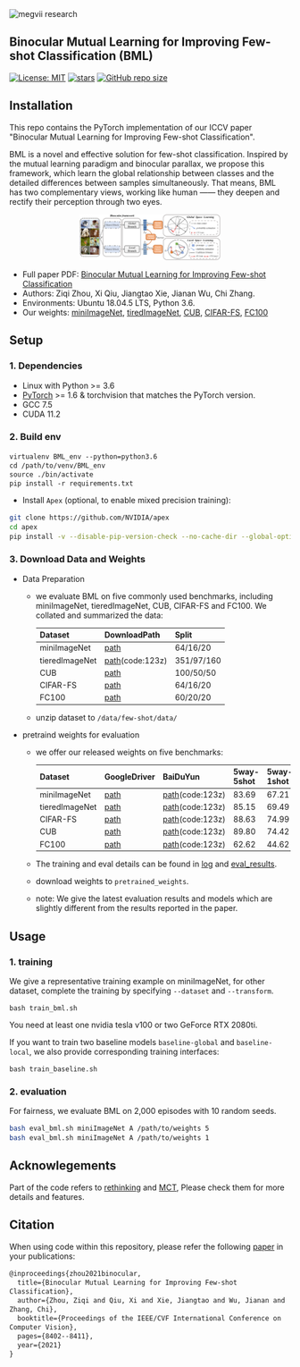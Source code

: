 <img src="https://cdnstatic.megvii.com/websiteFE/static/img/logo_hover.2bd68a45.png" width="16%" alt="megvii research"/>

## Binocular Mutual Learning for Improving Few-shot Classification (BML)
[![License: MIT](https://img.shields.io/badge/License-MIT-yellow.svg?style=flat-square)](https://creativecommons.org/licenses/by-nc-sa/4.0/)
[![stars](https://img.shields.io/github/stars/ZZQzzq/BML.svg?style=flat-square)](https://github.com/ZZQzzq/BML/stargazers)
[![GitHub repo size](https://img.shields.io/github/repo-size/ZZQzzq/BML.svg?style=flat-square)](./README.md)

## Installation

This repo contains the PyTorch implementation of our ICCV paper "Binocular Mutual Learning for Improving Few-shot Classification". 

BML is a novel and effective solution for few-shot classification. Inspired by the mutual learning paradigm and binocular parallax, we propose this framework, which learn the global relationship between classes and the detailed differences between samples simultaneously. That means, BML has two complementary views, working like human —— they deepen and rectify their perception through two eyes.
<p style="width: 50%; display: block; margin-left: auto; margin-right: auto">
  <img src="./assets/bml_framework.png" alt="BML framework diagram"/>
</p>

- Full paper PDF: [Binocular Mutual Learning for Improving Few-shot Classification](https://arxiv.org/abs/2108.12104)
- Authors: Ziqi Zhou, Xi Qiu, Jiangtao Xie, Jianan Wu, Chi Zhang.
- Environments: Ubuntu 18.04.5 LTS, Python 3.6. 
- Our weights: [miniImageNet](https://drive.google.com/file/d/1PUJNz8HUSsmX8PkcrnqF2y0PWKkCQuwD/view), [tiredImageNet](https://drive.google.com/file/d/1_ynzWQXdAkgfqzxR620EgnMWa1KWse-H/view), [CUB](https://drive.google.com/file/d/1bz0FW3BCc_JLnLD1mxHK-NS2x5ei2Qbm/view), [CIFAR-FS](https://drive.google.com/file/d/1zz7cvFbtV9GtHkVxpbrMEdpRN8g35ooP/view), [FC100](https://drive.google.com/file/d/134IZc0EfXCIheJBi_BAX_LVTCx8i4HH5/view)

## Setup
### 1. Dependencies
- Linux with Python >= 3.6
- [PyTorch](https://pytorch.org/get-started/locally/) >= 1.6 & torchvision that matches the PyTorch version.
- GCC 7.5
- CUDA 11.2
### 2. Build env
```
virtualenv BML_env --python=python3.6
cd /path/to/venv/BML_env
source ./bin/activate
pip install -r requirements.txt 
```
- Install `Apex` (optional, to enable mixed precision training):

```bash
git clone https://github.com/NVIDIA/apex
cd apex
pip install -v --disable-pip-version-check --no-cache-dir --global-option="--cpp_ext" --global-option="--cuda_ext" ./
```

### 3. Download Data and Weights
- Data Preparation
   - we evaluate BML on five commonly used benchmarks, including miniImageNet, tieredImageNet, CUB, CIFAR-FS and FC100. We collated and summarized the data:
     
     |Dataset|DownloadPath|Split|
     |---|---|---|
     |miniImageNet|[path](https://drive.google.com/file/d/11oy22al0G4Yqg03ugbV_vhcVeG7ATZAR/view)|64/16/20|
     |tieredImageNet|[path](https://pan.baidu.com/s/1e-g8ZDQ61-vzXKM92MzW7Q)(code:123z)|351/97/160|
     |CUB|[path](https://drive.google.com/file/d/1pvVem-KcouXsTrQobQ8dT8GYZ76uYfiX/view)|100/50/50|
     |CIFAR-FS|[path](https://drive.google.com/file/d/1NJmyP3yzL8bOAjn8SiEtbHqa8cT7eEPp/view)|64/16/20|
     |FC100|[path](https://drive.google.com/file/d/1aY-e0J-QjEQnsUaiuRNjpeq6otk5VBNu/view)|60/20/20|
   - unzip dataset to ```/data/few-shot/data/```
- pretraind weights for evaluation
   - we offer our released weights on five benchmarks:
   
     |Dataset|GoogleDriver|BaiDuYun|5way-5shot|5way-1shot|
     |---|---|---|---|---|
     |miniImageNet|[path](https://drive.google.com/file/d/1PUJNz8HUSsmX8PkcrnqF2y0PWKkCQuwD/view?usp=sharing)|[path](https://pan.baidu.com/s/1nertcPLlK2KZ4bqv2CKjmQ)(code:123z)|83.69|67.21|
     |tieredImageNet|[path](https://drive.google.com/file/d/1_ynzWQXdAkgfqzxR620EgnMWa1KWse-H/view?usp=sharing)|[path](https://pan.baidu.com/s/1gICDMc49dAyfrt1iPEqlMw)(code:123z)|85.15|69.49|
     |CIFAR-FS|[path](https://drive.google.com/file/d/1zz7cvFbtV9GtHkVxpbrMEdpRN8g35ooP/view?usp=sharing)|[path](https://pan.baidu.com/s/1Oss_5BFJg9oijJ5tt8xbeA)(code:123z)|88.63|74.99|
     |CUB|[path](https://drive.google.com/file/d/1bz0FW3BCc_JLnLD1mxHK-NS2x5ei2Qbm/view?usp=sharing)|[path](https://pan.baidu.com/s/1-p0OWGgXkT6cNSFK9TcZgA)(code:123z)|89.80|74.42|
     |FC100|[path](https://drive.google.com/file/d/134IZc0EfXCIheJBi_BAX_LVTCx8i4HH5/view?usp=sharing)|[path](https://pan.baidu.com/s/1QVaxLiUBlvFZmAYmcGstSQ)(code:123z)|62.62|44.62|
   - The training and eval details can be found in [log](https://drive.google.com/file/d/1qKBQoIMtV197pEbYnKWG87Pz7HeVT9Yt/view?usp=sharing) and [eval_results](eval_results).
   - download weights to ```pretrained_weights```. 
   - note: We give the latest evaluation results and models which are slightly different from the results reported in the paper. 

## Usage

### 1. training
We give a representative training example on miniImageNet, for other dataset, complete the training by specifying ```--dataset``` and ```--transform```.
```
bash train_bml.sh
```
You need at least one nvidia tesla v100 or two GeForce RTX 2080ti.

If you want to train two baseline models ```baseline-global``` and ```baseline-local```, we also provide corresponding training interfaces:
```
bash train_baseline.sh
```

### 2. evaluation
For fairness, we evaluate BML on 2,000 episodes with 10 random seeds. 
```bash
bash eval_bml.sh miniImageNet A /path/to/weights 5
bash eval_bml.sh miniImageNet A /path/to/weights 1
```

## Acknowlegements
Part of the code refers to [rethinking](https://people.csail.mit.edu/yuewang/projects/rfs/) and [MCT](https://github.com/seongmin-kye/MCT), Please check them for more details and features.

## Citation
When using code within this repository, please refer the following [paper](https://arxiv.org/abs/2108.12104) in your publications:
```
@inproceedings{zhou2021binocular,
  title={Binocular Mutual Learning for Improving Few-shot Classification},
  author={Zhou, Ziqi and Qiu, Xi and Xie, Jiangtao and Wu, Jianan and Zhang, Chi},
  booktitle={Proceedings of the IEEE/CVF International Conference on Computer Vision},
  pages={8402--8411},
  year={2021}
}
```

